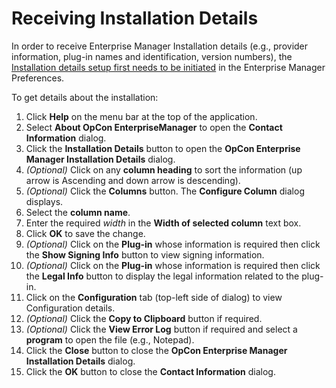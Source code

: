 # Receiving Installation Details

In order to receive Enterprise Manager Installation details (e.g., provider information, plug-in names and identification, version numbers), the [Installation details setup first needs to be initiated](Setting-up-New-Profiles.md#OpConxps_data_location_details) in the Enterprise Manager Preferences.

To get details about the installation:

1. Click **Help** on the menu bar at the top of the application.
2. Select **About OpCon EnterpriseManager** to open the **Contact Information** dialog.
3. Click the **Installation Details** button to open the **OpCon Enterprise Manager Installation Details** dialog.
4. *(Optional)* Click on any **column heading** to sort the information (up arrow is Ascending and down arrow is descending).
5. *(Optional)* Click the **Columns** button. The **Configure Column** dialog displays.
6. Select the **column name**.
7. Enter the required *width* in the **Width of selected column** text box.
8. Click **OK** to save the change.
9. *(Optional)* Click on the **Plug-in** whose information is required then click the **Show Signing Info** button to view signing information.
10. *(Optional)* Click on the **Plug-in** whose information is required then click the **Legal Info** button to display the legal information related to the plug-in.
11. Click on the **Configuration** tab (top-left side of dialog) to view Configuration details.
12. *(Optional)* Click the **Copy to Clipboard** button if required.
13. *(Optional)* Click the **View Error Log** button if required and select a **program** to open the file (e.g., Notepad).
14. Click the **Close** button to close the **OpCon Enterprise Manager Installation Details** dialog.
15. Click the **OK** button to close the **Contact Information** dialog.
